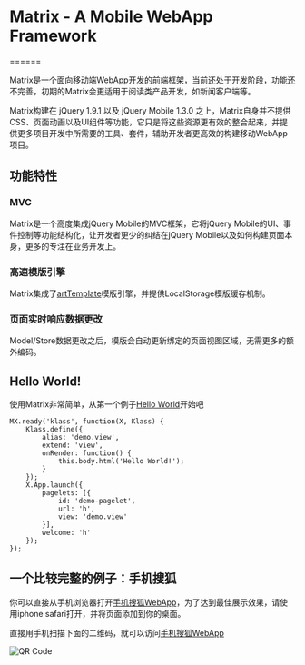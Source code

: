 # Matrix - A Mobile WebApp Framework
======

Matrix是一个面向移动端WebApp开发的前端框架，当前还处于开发阶段，功能还不完善，初期的Matrix会更适用于阅读类产品开发，如新闻客户端等。

Matrix构建在 jQuery 1.9.1 以及 jQuery Mobile 1.3.0 之上，Matrix自身并不提供CSS、页面动画以及UI组件等功能，它只是将这些资源更有效的整合起来，并提供更多项目开发中所需要的工具、套件，辅助开发者更高效的构建移动WebApp项目。

## 功能特性

### MVC
Matrix是一个高度集成jQuery Mobile的MVC框架，它将jQuery Mobile的UI、事件控制等功能结构化，让开发者更少的纠结在jQuery Mobile以及如何构建页面本身，更多的专注在业务开发上。

### 高速模版引擎
Matrix集成了[artTemplate](https://github.com/aui/artTemplate)模版引擎，并提供LocalStorage模版缓存机制。

### 页面实时响应数据更改
Model/Store数据更改之后，模版会自动更新绑定的页面视图区域，无需更多的额外编码。

## Hello World!

使用Matrix非常简单，从第一个例子[Hello World](https://github.com/mxjs/matrix/tree/master/examples/helloworld/ "Example")开始吧

```
MX.ready('klass', function(X, Klass) {
    Klass.define({
        alias: 'demo.view',
        extend: 'view',
        onRender: function() {
            this.body.html('Hello World!');
        }
    });
    X.App.launch({
        pagelets: [{
            id: 'demo-pagelet',
            url: 'h',
            view: 'demo.view'
        }],
        welcome: 'h'
    });
});
```

## 一个比较完整的例子：手机搜狐

你可以直接从手机浏览器打开[手机搜狐WebApp](http://mxjs.github.com/matrix/dev/examples/msohu/index.html "手机搜狐（向Zaker致敬）")，为了达到最佳展示效果，请使用iphone safari打开，并将页面添加到你的桌面。

直接用手机扫描下面的二维码，就可以访问[手机搜狐WebApp](http://mxjs.github.com/matrix/dev/examples/msohu/index.html "手机搜狐（向Zaker致敬）")

![QR Code](http://mxjs.github.com/matrix/dev/examples/msohu/qrcode.png)
